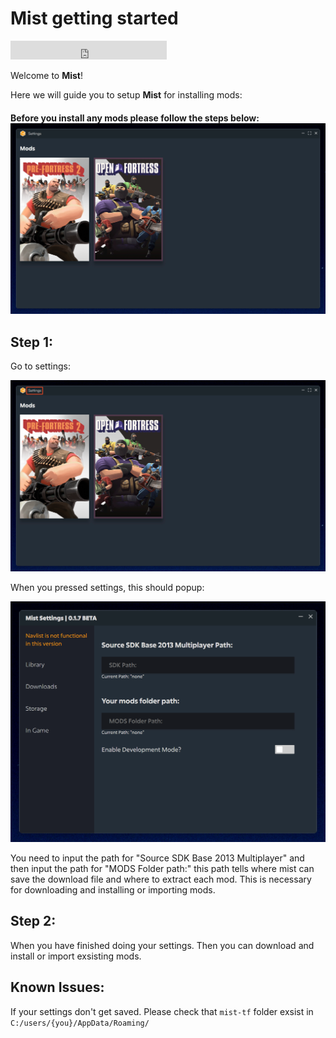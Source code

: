 # Mist getting started



<iframe src="https://status.mist.tf/badge?theme=dark" width="250" height="30" frameborder="0" scrolling="no"></iframe>

Welcome to **Mist**!

Here we will guide you to setup **Mist** for installing mods:

#### Before you install any mods please follow the steps below:![1712569714643](image/README/1712569714643.png)

## Step 1:

Go to settings:

![1712569818848](image/README/1712569818848.png)

When you pressed settings, this should popup:

![1712569860279](image/README/1712569860279.png)

You need to input the path for "Source SDK Base 2013 Multiplayer" and then input the path for "MODS Folder path:" this path tells where mist can save the download file and where to extract each mod. This is necessary for downloading and installing or importing mods.

## Step 2:

When you have finished doing your settings. Then you can download and install or import exsisting mods.


## Known Issues:

If your settings don't get saved. Please check that `mist-tf` folder exsist in `C:/users/{you}/AppData/Roaming/`
